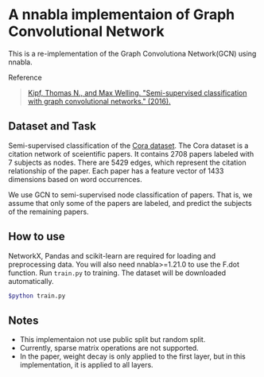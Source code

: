 # A nnabla implementaion of Graph Convolutional Network

This is a re-implementation of the Graph Convolutiona Network(GCN) using nnabla.

Reference
> [Kipf, Thomas N., and Max Welling. "Semi-supervised classification with graph convolutional networks." (2016).](https://arxiv.org/abs/1609.02907)

## Dataset and Task

Semi-supervised classification of the [Cora dataset](https://relational.fit.cvut.cz/dataset/CORA).
The Cora dataset is a citation network of sceientific papers.  It contains 2708 papers labeled with 7 subjects as nodes. There are 5429 edges, which represent the citation relationship of the paper. Each paper has a feature vector of 1433 dimensions based on word occurrences.

We use GCN to semi-supervised node classification of papers. That is, we assume that only some of the papers are labeled, and predict the subjects of the remaining papers.

## How to use

NetworkX, Pandas and scikit-learn are required for loading and preprocessing data. You will also need nnabla>=1.21.0 to use the F.dot function.
Run `train.py` to training. The dataset will be downloaded automatically.

```sh
$python train.py
```

## Notes

- This implementaion not use public split but random split.
- Currently, sparse matrix operations are not supported.
- In the paper, weight decay is only applied to the first layer, but in this implementation, it is applied to all layers.
